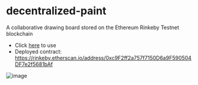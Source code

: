 # decentralized-paint
A collaborative drawing board stored on the Ethereum Rinkeby Testnet blockchain
- Click [here](https://dev-matthew.github.io/decentralized-paint/) to use
- Deployed contract: https://rinkeby.etherscan.io/address/0xc9F2ff2a757f7150D6a9F590504DF7e2f5681bAf

![image](https://user-images.githubusercontent.com/80741503/147512419-2d66fec5-7be7-44d8-bf04-76f44c615887.png)
